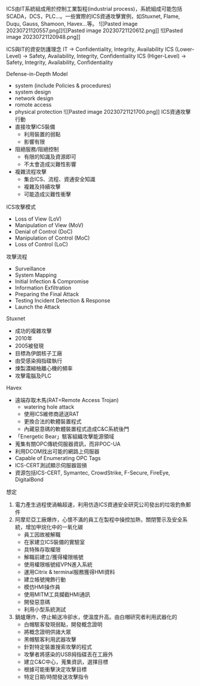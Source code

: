 ICS由IT系統組成用於控制工業製程(industrial process)，系統組成可能包括SCADA，DCS，PLC...。一些實際的ICS資通攻擊實例，如Stuxnet, Flame, Duqu, Gauss, Shamoon, Havex...等。
![[Pasted image 20230721120557.png]]![[Pasted image 20230721120612.png]]
![[Pasted image 20230721120948.png]]

ICS與IT的資安防護理念
IT -> Confidentiality, Integrity, Availability
ICS (Lower-Level) -> Safety, Availability, Integrity, Confidentiality
ICS (Higer-Level) -> Safety, Integrity, Availability, Confidentiality

Defense-in-Depth Model
* system (include Policies & procedures)
* system design
* network design
* romote access
* physical protection
![[Pasted image 20230721121700.png]]
ICS資通攻擊行動
* 直接攻擊ICS裝備
	* 利用裝置的弱點
	* 影響有限
* 阻絕服務/阻絕控制
	* 有限的知識及資源即可
	* 不太會造成災難性影響
* 複雜流程攻擊
	* 集合ICS、流程、資通安全知識
	* 複雜及持續攻擊
	* 可能造成災難性衝擊

ICS攻擊模式
* Loss of View (LoV)
* Manipulation of View (MoV)
* Denial of Control (DoC)
* Manipulation of Control (MoC)
* Loss of Control (LoC)

攻擊流程
* Surveillance
* System Mapping
* Initial Infection & Compromise
* Information Exfiltration
* Preparing the Final Attack
* Testing Incident Detection & Response
* Launch the Attack

Stuxnet
* 成功的複雜攻擊
* 2010年
* 2005被發現
* 目標為伊朗核子工廠
* 由受感染拇指碟執行
* 煉製濃縮柚離心機的頻率
* 攻擊電腦及PLC

Havex
* 遠端存取木馬(RAT=Remote Access Trojan)
	* watering hole attack
	* 使用ICS維修商遞送RAT
	* 更換合法的軟體裝置程式
	* 內藏惡意碼的軟體裝置程式造成C&C系統後門
* 「Energetic Bear」駭客組織攻擊能源領域
* 蒐集有關OPC傳統伺服器資訊，而非POC-UA
* 利用DCOM找出可能的網路上伺服器
* Capable of Enumerating OPC Tags
* ICS-CERT測試顯示伺服器毀損
* 資源包括ICS-CERT, Symantec, CrowdStrike, F-Secure, FireEye, DigitalBond

想定
1. 電力產生過程使渦輪超速，利用仿造ICS資通安全研究公司發出的垃圾釣魚郵件
2. 阿摩尼亞工廠爆炸，心懷不滿的員工在製程中操控加熱，關閉警示及安全系統，增加甲烷化中的一氧化碳
	* 員工因故被解職
	* 在家建立ICS裝備的實驗室
	* 具特殊存取權限
	* 解職前建立/獲得權限帳號
	* 使用權限帳號經VPN進入系統
	* 運用Citrix & terminal服務獲得HMI資料
	* 建立帳號掩飾行動
	* 模仿HMI操作員
	* 使用MITM工具攔截HMI通訊
	* 開發惡意碼
	* 利用小型系統測試
1. 鍋爐爆炸，停止輸送冷卻水，使溫度升高。由白帽研究者利用武器化的
	* 白帽駭客發現弱點，開發概念證明
	* 將概念證明供諸大眾
	* 黑帽駭客利用武器攻擊
	* 針對特定裝置搜索攻擊的程式
	* 攻擊者將感染的USB拇指碟丟在工廠外
	* 建立C&C中心，蒐集資訊，選擇目標
	* 根據可能衝擊決定攻擊目標
	* 特定日期/時間發送攻擊指令

